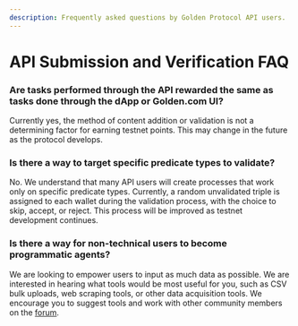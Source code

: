 ```yaml
---
description: Frequently asked questions by Golden Protocol API users.
---
```


# API Submission and Verification FAQ

### Are tasks performed through the API rewarded the same as tasks done through the dApp or Golden.com UI?

Currently yes, the method of content addition or validation is not a determining factor for earning testnet points. This may change in the future as the protocol develops.

### Is there a way to target specific predicate types to validate?

No. We understand that many API users will create processes that work only on specific predicate types. Currently, a random unvalidated triple is assigned to each wallet during the validation process, with the choice to skip, accept, or reject. This process will be improved as testnet development continues.

### Is there a way for non-technical users to become programmatic agents?

We are looking to empower users to input as much data as possible. We are interested in hearing what tools would be most useful for you, such as CSV bulk uploads, web scraping tools, or other data acquisition tools. We encourage you to suggest tools and work with other community members on the [forum](https://forum.golden.xyz/c/api-development/8).
